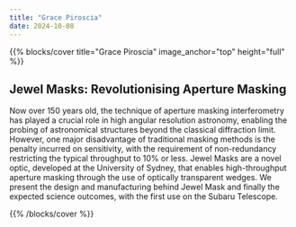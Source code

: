 ```yaml
---
title: "Grace Piroscia"
date: 2024-10-08
---
```


{{% blocks/cover title="Grace Piroscia" image_anchor="top" height="full" %}}

## Jewel Masks: Revolutionising Aperture Masking

Now over 150 years old, the technique of aperture masking interferometry has played a crucial role in high angular resolution astronomy, enabling the probing of astronomical structures beyond the classical diffraction limit. However, one major disadvantage of traditional masking methods is the penalty incurred on sensitivity, with the requirement of non-redundancy restricting the typical throughput to 10% or less. Jewel Masks are a novel optic, developed at the University of Sydney, that enables high-throughput aperture masking through the use of optically transparent wedges. We present the design and manufacturing behind Jewel Mask and finally the expected science outcomes, with the first use on the Subaru Telescope.

{{% /blocks/cover %}}
                    